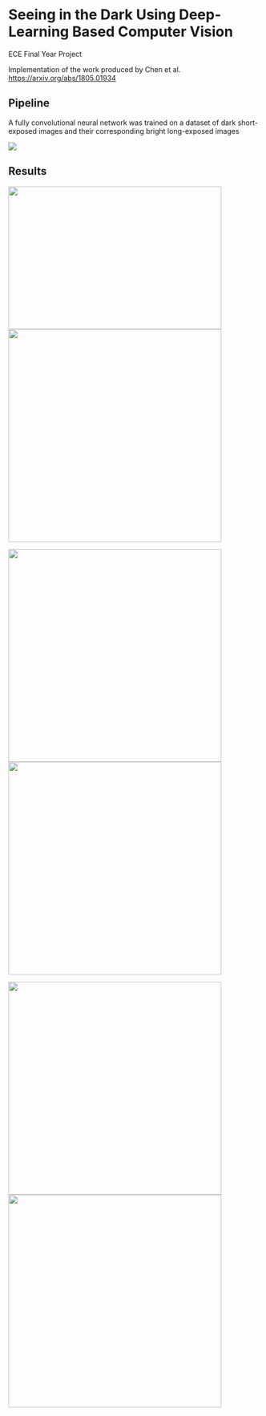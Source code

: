 # Seeing in the Dark Using Deep-Learning Based Computer Vision
ECE Final Year Project

Implementation of the work produced by Chen et al. https://arxiv.org/abs/1805.01934

## Pipeline
A fully convolutional neural network was trained on a dataset of dark short-exposed images and 
their corresponding bright long-exposed images

<img style="float: center;" src="https://github.com/eoinoreilly30/seeing-in-the-dark/blob/master/images/pipeline.png">

## Results
<p float="left">
  <img src="https://github.com/eoinoreilly30/seeing-in-the-dark/blob/master/images/10016_input.png" width="425" height="285"/>
  <img src="https://github.com/eoinoreilly30/seeing-in-the-dark/blob/master/images/10016.png" width="425" />
</p>

<p float="left">
  <img src="https://github.com/eoinoreilly30/seeing-in-the-dark/blob/master/images/10032_input.png" width="425" />
  <img src="https://github.com/eoinoreilly30/seeing-in-the-dark/blob/master/images/10032.png" width="425" />
</p>

<p float="left">
  <img src="https://github.com/eoinoreilly30/seeing-in-the-dark/blob/master/images/10034_input.png" width="425" />
  <img src="https://github.com/eoinoreilly30/seeing-in-the-dark/blob/master/images/10034.png" width="425" />
</p>

